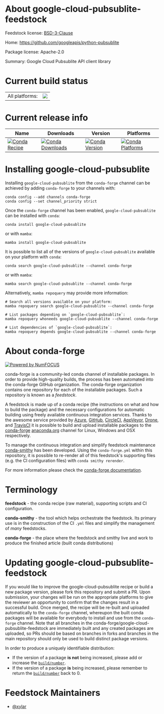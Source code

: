 About google-cloud-pubsublite-feedstock
=======================================

Feedstock license: [BSD-3-Clause](https://github.com/conda-forge/google-cloud-pubsublite-feedstock/blob/main/LICENSE.txt)

Home: https://github.com/googleapis/python-pubsublite

Package license: Apache-2.0

Summary: Google Cloud Pubsublite API client library

Current build status
====================


<table><tr><td>All platforms:</td>
    <td>
      <a href="https://dev.azure.com/conda-forge/feedstock-builds/_build/latest?definitionId=17431&branchName=main">
        <img src="https://dev.azure.com/conda-forge/feedstock-builds/_apis/build/status/google-cloud-pubsublite-feedstock?branchName=main">
      </a>
    </td>
  </tr>
</table>

Current release info
====================

| Name | Downloads | Version | Platforms |
| --- | --- | --- | --- |
| [![Conda Recipe](https://img.shields.io/badge/recipe-google--cloud--pubsublite-green.svg)](https://anaconda.org/conda-forge/google-cloud-pubsublite) | [![Conda Downloads](https://img.shields.io/conda/dn/conda-forge/google-cloud-pubsublite.svg)](https://anaconda.org/conda-forge/google-cloud-pubsublite) | [![Conda Version](https://img.shields.io/conda/vn/conda-forge/google-cloud-pubsublite.svg)](https://anaconda.org/conda-forge/google-cloud-pubsublite) | [![Conda Platforms](https://img.shields.io/conda/pn/conda-forge/google-cloud-pubsublite.svg)](https://anaconda.org/conda-forge/google-cloud-pubsublite) |

Installing google-cloud-pubsublite
==================================

Installing `google-cloud-pubsublite` from the `conda-forge` channel can be achieved by adding `conda-forge` to your channels with:

```
conda config --add channels conda-forge
conda config --set channel_priority strict
```

Once the `conda-forge` channel has been enabled, `google-cloud-pubsublite` can be installed with `conda`:

```
conda install google-cloud-pubsublite
```

or with `mamba`:

```
mamba install google-cloud-pubsublite
```

It is possible to list all of the versions of `google-cloud-pubsublite` available on your platform with `conda`:

```
conda search google-cloud-pubsublite --channel conda-forge
```

or with `mamba`:

```
mamba search google-cloud-pubsublite --channel conda-forge
```

Alternatively, `mamba repoquery` may provide more information:

```
# Search all versions available on your platform:
mamba repoquery search google-cloud-pubsublite --channel conda-forge

# List packages depending on `google-cloud-pubsublite`:
mamba repoquery whoneeds google-cloud-pubsublite --channel conda-forge

# List dependencies of `google-cloud-pubsublite`:
mamba repoquery depends google-cloud-pubsublite --channel conda-forge
```


About conda-forge
=================

[![Powered by
NumFOCUS](https://img.shields.io/badge/powered%20by-NumFOCUS-orange.svg?style=flat&colorA=E1523D&colorB=007D8A)](https://numfocus.org)

conda-forge is a community-led conda channel of installable packages.
In order to provide high-quality builds, the process has been automated into the
conda-forge GitHub organization. The conda-forge organization contains one repository
for each of the installable packages. Such a repository is known as a *feedstock*.

A feedstock is made up of a conda recipe (the instructions on what and how to build
the package) and the necessary configurations for automatic building using freely
available continuous integration services. Thanks to the awesome service provided by
[Azure](https://azure.microsoft.com/en-us/services/devops/), [GitHub](https://github.com/),
[CircleCI](https://circleci.com/), [AppVeyor](https://www.appveyor.com/),
[Drone](https://cloud.drone.io/welcome), and [TravisCI](https://travis-ci.com/)
it is possible to build and upload installable packages to the
[conda-forge](https://anaconda.org/conda-forge) [anaconda.org](https://anaconda.org/)
channel for Linux, Windows and OSX respectively.

To manage the continuous integration and simplify feedstock maintenance
[conda-smithy](https://github.com/conda-forge/conda-smithy) has been developed.
Using the ``conda-forge.yml`` within this repository, it is possible to re-render all of
this feedstock's supporting files (e.g. the CI configuration files) with ``conda smithy rerender``.

For more information please check the [conda-forge documentation](https://conda-forge.org/docs/).

Terminology
===========

**feedstock** - the conda recipe (raw material), supporting scripts and CI configuration.

**conda-smithy** - the tool which helps orchestrate the feedstock.
                   Its primary use is in the construction of the CI ``.yml`` files
                   and simplify the management of *many* feedstocks.

**conda-forge** - the place where the feedstock and smithy live and work to
                  produce the finished article (built conda distributions)


Updating google-cloud-pubsublite-feedstock
==========================================

If you would like to improve the google-cloud-pubsublite recipe or build a new
package version, please fork this repository and submit a PR. Upon submission,
your changes will be run on the appropriate platforms to give the reviewer an
opportunity to confirm that the changes result in a successful build. Once
merged, the recipe will be re-built and uploaded automatically to the
`conda-forge` channel, whereupon the built conda packages will be available for
everybody to install and use from the `conda-forge` channel.
Note that all branches in the conda-forge/google-cloud-pubsublite-feedstock are
immediately built and any created packages are uploaded, so PRs should be based
on branches in forks and branches in the main repository should only be used to
build distinct package versions.

In order to produce a uniquely identifiable distribution:
 * If the version of a package **is not** being increased, please add or increase
   the [``build/number``](https://docs.conda.io/projects/conda-build/en/latest/resources/define-metadata.html#build-number-and-string).
 * If the version of a package **is** being increased, please remember to return
   the [``build/number``](https://docs.conda.io/projects/conda-build/en/latest/resources/define-metadata.html#build-number-and-string)
   back to 0.

Feedstock Maintainers
=====================

* [@xylar](https://github.com/xylar/)

